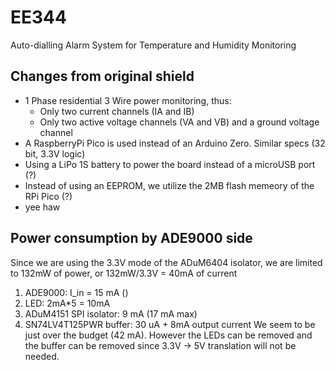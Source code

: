 # EE344
Auto-dialling Alarm System for Temperature and Humidity Monitoring

## Changes from original shield
- 1 Phase residential 3 Wire power monitoring, thus:
    - Only two current channels (IA and IB) 
    - Only two active voltage channels (VA and VB) and a ground voltage channel
- A RaspberryPi Pico is used instead of an Arduino Zero. Similar specs (32 bit, 3.3V logic)
- Using a LiPo 1S battery to power the board instead of a microUSB port (?)
- Instead of using an EEPROM, we utilize the 2MB flash memeory of the RPi Pico (?)  
- yee haw

## Power consumption by ADE9000 side
Since we are using the 3.3V mode of the ADuM6404 isolator, we are limited to 132mW of power, or 132mW/3.3V = 40mA of current
1. ADE9000: I_in = 15 mA ()
2. LED: 2mA*5 = 10mA
3. ADuM4151 SPI isolator: 9 mA (17 mA max)
4. SN74LV4T125PWR buffer: 30 uA + 8mA output current
We seem to be just over the budget (42 mA). However the LEDs can be removed and the buffer can be removed since 3.3V -> 5V translation will not be needed.